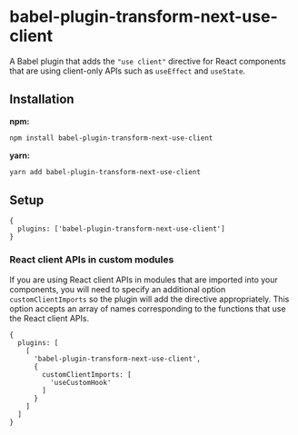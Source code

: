 # babel-plugin-transform-next-use-client

A Babel plugin that adds the `"use client"` directive for React components that
are using client-only APIs such as `useEffect` and `useState`.

## Installation

**npm:**

```sh
npm install babel-plugin-transform-next-use-client
```

**yarn:**

```sh
yarn add babel-plugin-transform-next-use-client
```

## Setup

```
{
  plugins: ['babel-plugin-transform-next-use-client']
}
```

### React client APIs in custom modules

If you are using React client APIs in modules that are imported into your
components, you will need to specify an additional option `customClientImports`
so the plugin will add the directive appropriately. This option accepts an array
of names corresponding to the functions that use the React client APIs.

```
{
  plugins: [
    [
      'babel-plugin-transform-next-use-client',
      {
        customClientImports: [
          'useCustomHook'
        ]
      }
    ]
  ]
}
```
